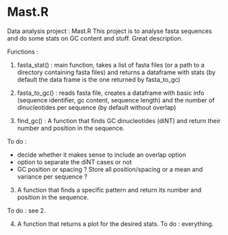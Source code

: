 # Mast.R

Data analysis project : Mast.R 
This project is to analyse fasta sequences and do some stats on GC content and stuff. Great description. 

Functions : 

1. fasta_stat() : main function, takes a list of fasta files (or a path to a directory containing fasta files) and returns a dataframe with stats (by default the data frame is the one returned by fasta_to_gc)

2. fasta_to_gc() : reads fasta file, creates a dataframe with basic info (sequence identifier, gc content, sequence length) and the number of dinucleotides per sequence (by default without overlap)

2. find_gc() : A function that finds GC dinucleotides (diNT) and return their number and position in the sequence. 

To do : 
- decide whether it makes sense to include an overlap option
- option to separate the diNT cases or not
- GC position or spacing ? Store all position/spacing or a mean and variance per sequence ?

3. A function that finds a specific pattern and return its number and position in the sequence. 

To do : see 2. 

4. A function that returns a plot for the desired stats. 
To do : everything.
